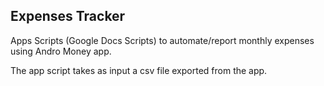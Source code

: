 ## Expenses Tracker

Apps Scripts (Google Docs Scripts) to automate/report monthly expenses using Andro Money app.

The app script takes as input a csv file exported from the app.